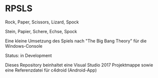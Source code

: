 # RPSLS
Rock, Paper, Scissors, Lizard, Spock

Stein, Papier, Schere, Echse, Spock



Eine kleine Umsetzung des Spiels nach "The Big Bang Theory" für die Windows-Console

Status: in Development



Dieses Repository beinhaltet eine Visual Studio 2017 Projektmappe sowie eine Referenzdatei für c4droid (Android-App)
